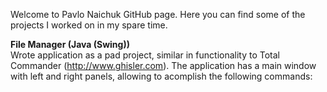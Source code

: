Welcome to Pavlo Naichuk GitHub page. Here you can find some of the projects I worked on in my spare time. 

<b>File Manager (Java (Swing))</b>  
Wrote application as a pad project, similar in functionality to Total Commander (http://www.ghisler.com). The application has a main window with left and right panels, allowing to acomplish the following commands:
  
